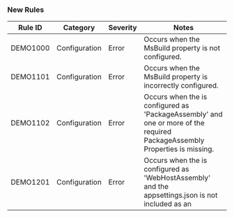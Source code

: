 ﻿### New Rules

Rule ID | Category | Severity | Notes
--------|----------|----------|-------
DEMO1000 | Configuration | Error | Occurs when the <DemoAssemblyType> MsBuild property is not configured.
DEMO1101 | Configuration | Error | Occurs when the <DemoAssemblyType> MsBuild property is incorrectly configured.
DEMO1102 | Configuration | Error | Occurs when the <DemoAssemblyType> is configured as 'PackageAssembly' and one or more of the required PackageAssembly Properties is missing.
DEMO1201 | Configuration | Error | Occurs when the <DemoAssemblyType> is configured as 'WebHostAssembly' and the appsettings.json is not included as an <AdditionalFile>